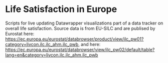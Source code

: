 # Life Satisfaction in Europe

Scripts for live updating Datawrapper visualizations part of a data tracker on overall life satisfaction. 
Source data is from EU-SILC and are publised by Eurostat here: https://ec.europa.eu/eurostat/databrowser/product/view/ilc_pw01?category=livcon.ilc.ilc_ahm.ilc_pwb, and here: https://ec.europa.eu/eurostat/databrowser/view/ilc_pw02/default/table?lang=en&category=livcon.ilc.ilc_ahm.ilc_pwb

